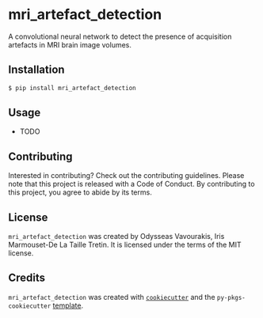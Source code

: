 # mri_artefact_detection

A convolutional neural network to detect the presence of acquisition artefacts in MRI brain image volumes.

## Installation

```bash
$ pip install mri_artefact_detection
```

## Usage

- TODO

## Contributing

Interested in contributing? Check out the contributing guidelines. Please note that this project is released with a Code of Conduct. By contributing to this project, you agree to abide by its terms.

## License

`mri_artefact_detection` was created by Odysseas Vavourakis, Iris Marmouset-De La Taille Tretin. It is licensed under the terms of the MIT license.

## Credits

`mri_artefact_detection` was created with [`cookiecutter`](https://cookiecutter.readthedocs.io/en/latest/) and the `py-pkgs-cookiecutter` [template](https://github.com/py-pkgs/py-pkgs-cookiecutter).
